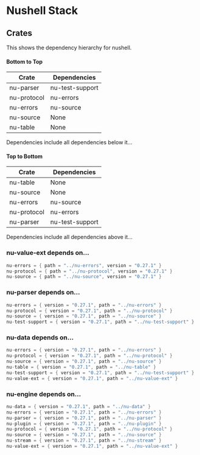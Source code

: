 # Nushell Stack

## Crates

This shows the dependency hierarchy for nushell.

#### Bottom to Top

| Crate         |      Dependencies                 |
|---------------|-----------------------------------|
| nu-parser     |     nu-test-support               |
| nu-protocol   |     nu-errors                     |
| nu-errors     |     nu-source                     |
| nu-source     |     None                          |
| nu-table      |     None                          |

Dependencies include all dependencies below it...

#### Top to Bottom

| Crate         |     Dependencies                  |
|---------------|-----------------------------------|
| nu-table      |     None                          |
| nu-source     |     None                          |
| nu-errors     |     nu-source                     |
| nu-protocol   |     nu-errors                     |
| nu-parser     |     nu-test-support               |

Dependencies include all dependencies above it...

### nu-value-ext depends on...

```rust
nu-errors = { path = "../nu-errors", version = "0.27.1" }
nu-protocol = { path = "../nu-protocol", version = "0.27.1" }
nu-source = { path = "../nu-source", version = "0.27.1" }
```

### nu-parser depends on...

```rust
nu-errors = { version = "0.27.1", path = "../nu-errors" }
nu-protocol = { version = "0.27.1", path = "../nu-protocol" }
nu-source = { version = "0.27.1", path = "../nu-source" }
nu-test-support = { version = "0.27.1", path = "../nu-test-support" }
```

### nu-data depends on...

```rust
nu-errors = { version = "0.27.1", path = "../nu-errors" }
nu-protocol = { version = "0.27.1", path = "../nu-protocol" }
nu-source = { version = "0.27.1", path = "../nu-source" }
nu-table = { version = "0.27.1", path = "../nu-table" }
nu-test-support = { version = "0.27.1", path = "../nu-test-support" }
nu-value-ext = { version = "0.27.1", path = "../nu-value-ext" }
```

### nu-engine depends on...

```rust
nu-data = { version = "0.27.1", path = "../nu-data" }
nu-errors = { version = "0.27.1", path = "../nu-errors" }
nu-parser = { version = "0.27.1", path = "../nu-parser" }
nu-plugin = { version = "0.27.1", path = "../nu-plugin" }
nu-protocol = { version = "0.27.1", path = "../nu-protocol" }
nu-source = { version = "0.27.1", path = "../nu-source" }
nu-stream = { version = "0.27.1", path = "../nu-stream" }
nu-value-ext = { version = "0.27.1", path = "../nu-value-ext" }
```
